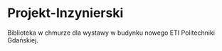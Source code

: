 # Projekt-Inzynierski
Biblioteka w chmurze dla wystawy w budynku nowego ETI Politechniki Gdańskiej.
